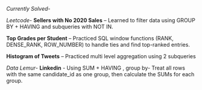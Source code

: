 *Currently Solved*-

*Leetcode*-
**Sellers with No 2020 Sales** – Learned to filter data using GROUP BY + HAVING and subqueries with NOT IN.

**Top Grades per Student** – Practiced SQL window functions (RANK, DENSE_RANK, ROW_NUMBER) to handle ties and find top-ranked entries.

**Histogram of Tweets** – Practiced multi level aggregation using 2 subqueries

*Data Lemur*-
**Linkedin** - Using SUM + HAVING , group by- Treat all rows with the same candidate_id as one group, then calculate the SUMs for each group.
